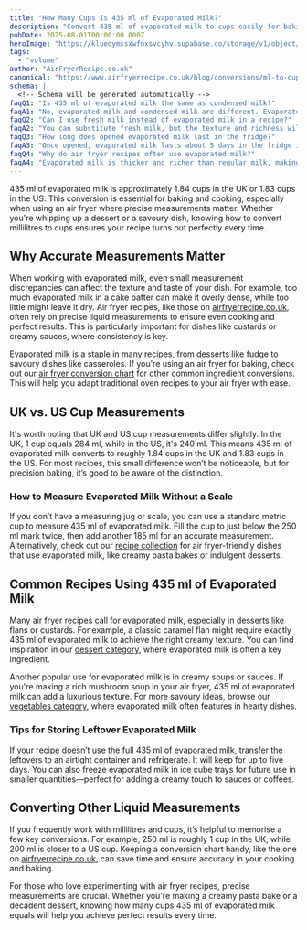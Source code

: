 ```yaml
---
title: "How Many Cups Is 435 ml of Evaporated Milk?"
description: "Convert 435 ml of evaporated milk to cups easily for baking and cooking. Perfect for air fryer recipes and precise measurements."
pubDate: 2025-08-01T00:00:00.000Z
heroImage: "https://klueoymssxwfnxsvcyhv.supabase.co/storage/v1/object/public/Shmucket/how-many-cups-is-435-ml-of-evaporated-milk.webp"
tags:
  - "volume"
author: "AirFryerRecipe.co.uk"
canonical: "https://www.airfryerrecipe.co.uk/blog/conversions/ml-to-cups/how-many-cups-is-435-ml-of-evaporated-milk"
schema: |
  <!-- Schema will be generated automatically -->
faqQ1: "Is 435 ml of evaporated milk the same as condensed milk?"
faqA1: "No, evaporated milk and condensed milk are different. Evaporated milk is unsweetened and has about 60% of the water removed, while condensed milk is sweetened. They can't be used interchangeably in recipes without adjusting sugar levels."
faqQ2: "Can I use fresh milk instead of evaporated milk in a recipe?"
faqA2: "You can substitute fresh milk, but the texture and richness will differ. To replace 435 ml of evaporated milk, use 870 ml of fresh milk and reduce it by half by simmering. This mimics the concentrated consistency of evaporated milk."
faqQ3: "How long does opened evaporated milk last in the fridge?"
faqA3: "Once opened, evaporated milk lasts about 5 days in the fridge if stored in an airtight container. For longer storage, freeze it in portions. Always check for off smells or separation before using."
faqQ4: "Why do air fryer recipes often use evaporated milk?"
faqA4: "Evaporated milk is thicker and richer than regular milk, making it ideal for air fryer recipes where moisture control is key. It helps create creamy textures in dishes like custards or sauces without making them too watery."
---
```

<p>435 ml of evaporated milk is approximately 1.84 cups in the UK or 1.83 cups in the US. This conversion is essential for baking and cooking, especially when using an air fryer where precise measurements matter. Whether you're whipping up a dessert or a savoury dish, knowing how to convert millilitres to cups ensures your recipe turns out perfectly every time.</p>  

<h2>Why Accurate Measurements Matter</h2>  
<p>When working with evaporated milk, even small measurement discrepancies can affect the texture and taste of your dish. For example, too much evaporated milk in a cake batter can make it overly dense, while too little might leave it dry. Air fryer recipes, like those on <a href=https://www.airfryerrecipe.co.uk/>airfryerrecipe.co.uk</a>, often rely on precise liquid measurements to ensure even cooking and perfect results. This is particularly important for dishes like custards or creamy sauces, where consistency is key.</p>  

<p>Evaporated milk is a staple in many recipes, from desserts like fudge to savoury dishes like casseroles. If you're using an air fryer for baking, check out our <a href=https://www.airfryerrecipe.co.uk/air-fryer-conversion-chart>air fryer conversion chart</a> for other common ingredient conversions. This will help you adapt traditional oven recipes to your air fryer with ease.</p>  

<h2>UK vs. US Cup Measurements</h2>  
<p>It's worth noting that UK and US cup measurements differ slightly. In the UK, 1 cup equals 284 ml, while in the US, it's 240 ml. This means 435 ml of evaporated milk converts to roughly 1.84 cups in the UK and 1.83 cups in the US. For most recipes, this small difference won’t be noticeable, but for precision baking, it’s good to be aware of the distinction.</p>  

<h3>How to Measure Evaporated Milk Without a Scale</h3>  
<p>If you don’t have a measuring jug or scale, you can use a standard metric cup to measure 435 ml of evaporated milk. Fill the cup to just below the 250 ml mark twice, then add another 185 ml for an accurate measurement. Alternatively, check out our <a href=https://www.airfryerrecipe.co.uk/recipes>recipe collection</a> for air fryer-friendly dishes that use evaporated milk, like creamy pasta bakes or indulgent desserts.</p>  

<h2>Common Recipes Using 435 ml of Evaporated Milk</h2>  
<p>Many air fryer recipes call for evaporated milk, especially in desserts like flans or custards. For example, a classic caramel flan might require exactly 435 ml of evaporated milk to achieve the right creamy texture. You can find inspiration in our <a href=https://www.airfryerrecipe.co.uk/recipe-category/dessert>dessert category</a>, where evaporated milk is often a key ingredient.</p>  

<p>Another popular use for evaporated milk is in creamy soups or sauces. If you're making a rich mushroom soup in your air fryer, 435 ml of evaporated milk can add a luxurious texture. For more savoury ideas, browse our <a href=https://www.airfryerrecipe.co.uk/recipe-category/vegetables>vegetables category</a>, where evaporated milk often features in hearty dishes.</p>  

<h3>Tips for Storing Leftover Evaporated Milk</h3>  
<p>If your recipe doesn’t use the full 435 ml of evaporated milk, transfer the leftovers to an airtight container and refrigerate. It will keep for up to five days. You can also freeze evaporated milk in ice cube trays for future use in smaller quantities—perfect for adding a creamy touch to sauces or coffees.</p>  

<h2>Converting Other Liquid Measurements</h2>  
<p>If you frequently work with millilitres and cups, it’s helpful to memorise a few key conversions. For example, 250 ml is roughly 1 cup in the UK, while 200 ml is closer to a US cup. Keeping a conversion chart handy, like the one on <a href=https://www.airfryerrecipe.co.uk/air-fryer-conversion-chart>airfryerrecipe.co.uk</a>, can save time and ensure accuracy in your cooking and baking.</p>  

<p>For those who love experimenting with air fryer recipes, precise measurements are crucial. Whether you're making a creamy pasta bake or a decadent dessert, knowing how many cups 435 ml of evaporated milk equals will help you achieve perfect results every time.</p>
